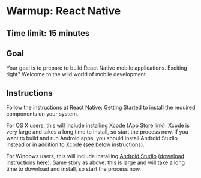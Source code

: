# Warmup: React Native
## Time limit: 15 minutes

## Goal

Your goal is to prepare to build React Native mobile applications. Exciting
right? Welcome to the wild world of mobile development.

## Instructions

Follow the instructions at [React Native: Getting
Started](https://facebook.github.io/react-native/docs/getting-started.html) to
install the required components on your system.

For OS X users, this will include installing Xcode ([App Store
link](https://itunes.apple.com/us/app/xcode/id497799835?mt=12)). Xcode is very
large and takes a long time to install, so start the process now. If you want to
build and run Android apps, you should install Android Studio instead or in
addition to Xcode (see below instructions).

For Windows users, this will include installing [Android
Studio](https://developer.android.com/studio/index.html) ([download instructions
here](https://developer.android.com/studio/install.html)). Same story as above:
this is large and will take a long time to download and install, so start the
process now.
